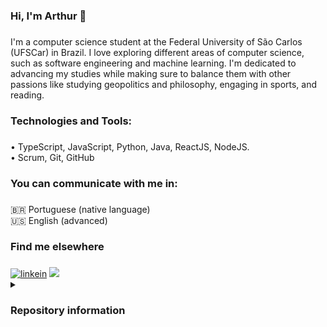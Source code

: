 <h3 align="left">Hi, I'm Arthur 👋</h3>

###

<p align="left">I'm a computer science student at the Federal University of São Carlos (UFSCar) in Brazil. I love exploring different areas of computer science, such as software engineering and machine learning. I'm dedicated to advancing my studies while making sure to balance them with other passions like studying geopolitics and philosophy, engaging in sports, and reading.</p>

###

<h3 align="left">Technologies and Tools:</h3>

###

<p align="left">• TypeScript, JavaScript, Python, Java, ReactJS, NodeJS.<br>• Scrum, Git, GitHub</p>

###

<h3 align="left">You can communicate with me in:</h3>

###

<p align="left">🇧🇷 Portuguese (native language)<br>🇺🇸 English (advanced)</p>

###

<h3 align="left">Find me elsewhere</h3>

###

<div align="left">
<div>
  <a href="https://www.linkedin.com/in/arthurbfonseca/" target="_blank"><img src="https://img.shields.io/badge/LinkedIn-0A66C2.svg?style=for-the-badge&logo=LinkedIn&logoColor=white" alt="linkein"></a>
  <a href = "mailto:arthurbfonseca27@gmail.com"><img src="https://img.shields.io/badge/-Gmail-%23333?style=for-the-badge&logo=gmail&logoColor=white" target="_blank"></a>  
</div>
</div>

<details>
  <summary><h3 align="left">Repository information</h3></summary>
  <div align="left">
    <img height="130" src="https://github-readme-stats-git-masterrstaa-rickstaa.vercel.app/api?username=arthurbfonseca27&show_icons=true&include_all_commits=true&theme=default"/>
    <img height="130" src="https://github-readme-stats-git-masterrstaa-rickstaa.vercel.app/api/top-langs/?username=arthurbfonseca27&layout=compact&theme=default" />
    <img height="130" src="https://github-profile-summary-cards.vercel.app/api/cards/stats?username=arthurbfonseca27&theme=default"/>
  </div>
  <div align="left">
    <img height="130" src="https://github-profile-summary-cards.vercel.app/api/cards/profile-details?username=arthurbfonseca27&theme=default"/>
    <img height="130" src="http://github-readme-streak-stats.herokuapp.com/?user=arthurbfonseca27&theme=default&date_format=M%20j%5B%2C%20Y%5D" />
  </div>
</details>

###


